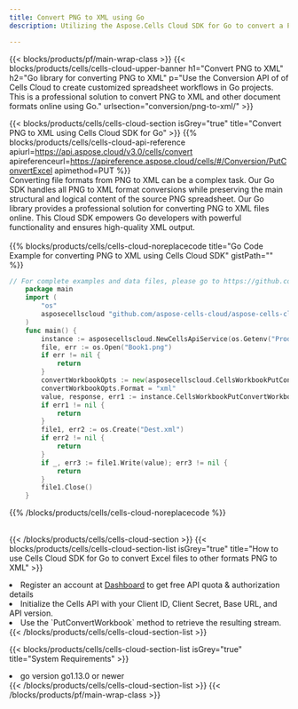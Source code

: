 ```yaml
---
title: Convert PNG to XML using Go
description: Utilizing the Aspose.Cells Cloud SDK for Go to convert a PNG format file to a XML format file.

---
```



{{< blocks/products/pf/main-wrap-class >}}
{{< blocks/products/cells/cells-cloud-upper-banner h1="Convert PNG to XML" h2="Go library for converting PNG to XML" p="Use the Conversion API of of Cells Cloud to create customized spreadsheet workflows in Go projects. This is a professional solution to convert PNG to XML and other document formats online using Go." urlsection="conversion/png-to-xml/" >}}
<!-- {{< blocks/products/pf/main-container >}} -->
{{< blocks/products/cells/cells-cloud-section isGrey="true"  title="Convert PNG to XML using Cells Cloud SDK for Go" >}}
{{% blocks/products/cells/cells-cloud-api-reference  apiurl=https://api.aspose.cloud/v3.0/cells/convert  apireferenceurl=https://apireference.aspose.cloud/cells/#/Conversion/PutConvertExcel  apimethod=PUT %}}
<br/>
Converting file formats from PNG to XML can be a complex task. Our Go SDK handles all PNG to XML format conversions while preserving the main structural and logical content of the source PNG spreadsheet. Our Go library provides a professional solution for converting PNG to XML files online. This Cloud SDK empowers Go developers with powerful functionality and ensures high-quality XML output.
<br/>
<br/>
{{% blocks/products/cells/cells-cloud-noreplacecode title="Go Code Example for converting PNG to XML using Cells Cloud SDK" gistPath="" %}}

```go
// For complete examples and data files, please go to https://github.com/aspose-cells-cloud/aspose-cells-cloud-go/
    package main
    import (
	    "os"
	    asposecellscloud "github.com/aspose-cells-cloud/aspose-cells-cloud-go/v22"
    )
    func main() {
	    instance := asposecellscloud.NewCellsApiService(os.Getenv("ProductClientId"), os.Getenv("ProductClientSecret"))
	    file, err := os.Open("Book1.png")
	    if err != nil {
		    return
	    }
	    convertWorkbookOpts := new(asposecellscloud.CellsWorkbookPutConvertWorkbookOpts)
	    convertWorkbookOpts.Format = "xml"
	    value, response, err1 := instance.CellsWorkbookPutConvertWorkbook(file, convertWorkbookOpts)
	    if err1 != nil {
		    return
	    }
	    file1, err2 := os.Create("Dest.xml")
	    if err2 != nil {
		    return
	    }
	    if _, err3 := file1.Write(value); err3 != nil {
		    return
	    }
	    file1.Close()
    }
```

{{% /blocks/products/cells/cells-cloud-noreplacecode  %}}
<br/>
<br/>


{{< /blocks/products/cells/cells-cloud-section >}}
{{< blocks/products/cells/cells-cloud-section-list isGrey="true"  title="How to use Cells Cloud SDK for Go to convert Excel files to other formats PNG to XML" >}}
<li>Register an account at <a href="https://dashboard.aspose.cloud/">Dashboard</a> to get free API quota & authorization details</li>
<li>Initialize the Cells API with your Client ID, Client Secret, Base URL, and API version.</li>
<li>Use the `PutConvertWorkbook` method to retrieve the resulting stream.</li>
{{< /blocks/products/cells/cells-cloud-section-list >}}


{{< blocks/products/cells/cells-cloud-section-list isGrey="true"  title="System Requirements" >}}
<li>go version go1.13.0 or newer</li>
{{< /blocks/products/cells/cells-cloud-section-list >}}
<!-- {{< /blocks/products/pf/main-container >}} -->
{{< /blocks/products/pf/main-wrap-class >}}
